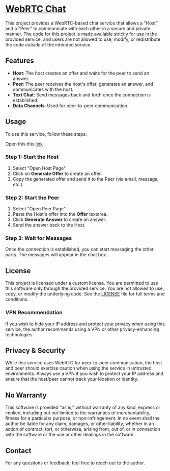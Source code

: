 # [WebRTC Chat](https://ronnie-reagan.github.io/WebRTC-Chat/)

This project provides a WebRTC-based chat service that allows a "Host" and a "Peer" to communicate with each other in a secure and private manner. The code for this project is made available strictly for use in the provided service, and users are not allowed to use, modify, or redistribute the code outside of the intended service.

## Features

- **Host**: The host creates an offer and waits for the peer to send an answer.
- **Peer**: The peer receives the host's offer, generates an answer, and communicates with the host.
- **Text Chat**: Send messages back and forth once the connection is established.
- **Data Channels**: Used for peer-to-peer communication.

## Usage

To use this service, follow these steps:

Open this this [link](https://ronnie-reagan.github.io/WebRTC-Chat/)

### Step 1: Start the Host

1. Select "Open Host Page"
2. Click on **Generate Offer** to create an offer.
3. Copy the generated offer and send it to the Peer (via email, message, etc.).

### Step 2: Start the Peer

1. Select "Open Peer Page"
2. Paste the Host's offer into the **Offer** textarea.
3. Click **Generate Answer** to create an answer.
4. Send the answer back to the Host.

### Step 3: Wait for Messages

Once the connection is established, you can start messaging the other party. The messages will appear in the chat box.

## License

This project is licensed under a custom license. You are permitted to use this software only through the provided service. You are not allowed to use, copy, or modify the underlying code. See the [LICENSE](LICENSE) file for full terms and conditions.

### VPN Recommendation

If you wish to hide your IP address and protect your privacy when using this service, the author recommends using a VPN or other privacy-enhancing technologies.

## Privacy & Security

While this service uses WebRTC for peer-to-peer communication, the host and peer should exercise caution when using the service in untrusted environments. Always use a VPN if you wish to protect your IP address and ensure that the host/peer cannot track your location or identity.

## No Warranty

This software is provided "as is," without warranty of any kind, express or implied, including but not limited to the warranties of merchantability, fitness for a particular purpose, or non-infringement. In no event shall the author be liable for any claim, damages, or other liability, whether in an action of contract, tort, or otherwise, arising from, out of, or in connection with the software or the use or other dealings in the software.

## Contact

For any questions or feedback, feel free to reach out to the author.

